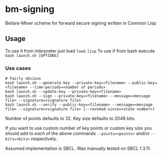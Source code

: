 # bm-signing
Bellare-Miner scheme for forward secure signing written in Common Lisp

## Usage
To use it from interpreter just load `load.lisp`
To use if from bash execute `bash launch.sh [OPTIONS]`

### Use cases
```
# Fairly obvious
bash launch.sh --generate-key --private-key=<filename> --public-key=<filename> --time-periods=<number of periods>
bash launch.sh --update-key --private-key=<filename>
bash launch.sh --sign --private-key=<filename> --message=<message file> --signature=<signature file>
bash launch.sh --verify --public-key=<filename> --message=<message file> --signature=<signature file> [--revoked-since=<state number>]
```

Number of points defaults to 32. Key size defaults to 2048 bits.

If you want to use custom number of key points or custom key size 
you should add to _each_ of the above commands `--points=<points>` and/or `--bits=<bits>` respectively.

Assumed implementation is SBCL. Was manually tested on SBCL 1.3.11.
